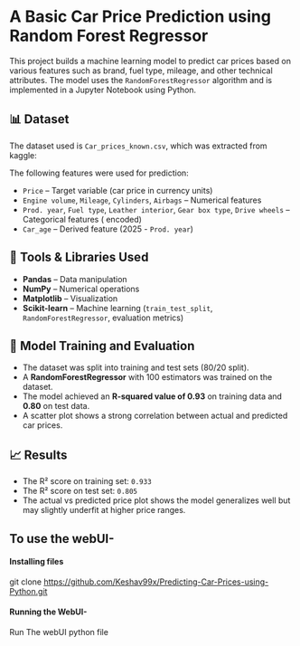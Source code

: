 
# A Basic Car Price Prediction using Random Forest Regressor

This project builds a machine learning model to predict car prices based on various features such as brand, fuel type, mileage, and other technical attributes. The model uses the `RandomForestRegressor` algorithm and is implemented in a Jupyter Notebook using Python.

## 📊 Dataset

The dataset used is `Car_prices_known.csv`, which was extracted from kaggle:

The following features were used for prediction:
- `Price` – Target variable (car price in currency units)
-  `Engine volume`, `Mileage`, `Cylinders`, `Airbags` – Numerical features
- `Prod. year`, `Fuel type`, `Leather interior`,  `Gear box type`, `Drive wheels` – Categorical features ( encoded)
- `Car_age` – Derived feature (2025 - `Prod. year`)

## 🧰 Tools & Libraries Used

- **Pandas** – Data manipulation
- **NumPy** – Numerical operations
- **Matplotlib** – Visualization
- **Scikit-learn** – Machine learning (`train_test_split`, `RandomForestRegressor`, evaluation metrics)

## 🧪 Model Training and Evaluation

- The dataset was split into training and test sets (80/20 split).
- A **RandomForestRegressor** with 100 estimators was trained on the dataset.
- The model achieved an **R-squared value of 0.93** on training data and **0.80** on test data.
- A scatter plot shows a strong correlation between actual and predicted car prices.

## 📈 Results

- The R² score on training set: `0.933`
- The R² score on test set: `0.805`
- The actual vs predicted price plot shows the model generalizes well but may slightly underfit at higher price ranges.



## To use the webUI- 

#### Installing files
git clone https://github.com/Keshav99x/Predicting-Car-Prices-using-Python.git


#### Running the WebUI-
Run The webUI python file 
